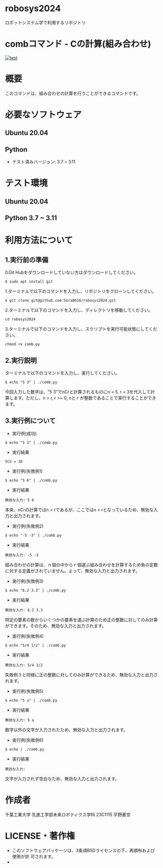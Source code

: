 # robosys2024
ロボットシステム学で利用するリポジトリ

# combコマンド - Cの計算(組み合わせ)
[![test](https://github.com/Sora0616/robosys2024/actions/workflows/test.comb.yml/badge.svg)](https://github.com/Sora0616/robosys2024/actions/workflows/test.comb.yml)


# 概要
このコマンドは、組み合わせの計算を行うことができるコマンドです。


# 必要なソフトウェア
## Ubuntu 20.04
## Python
- テスト済みバージョン: 3.7 ~ 3.11

# テスト環境
## Ubuntu 20.04
## Python 3.7 ~ 3.11

# 利用方法について
## 1.実行前の準備
0.Git Hubをダウンロードしていない方はダウンロードしてください。
```
$ sudo apt install git
```

1.ターミナルで以下のコマンドを入力し、リポジトリをクローンしてください。
```
$ git clone git@github.com:Sora0616/robosys2024.git
```

2.ターミナルで以下のコマンドを入力し、ディレクトリを移動してください。
```
cd robosys2024
```

3.ターミナルで以下のコマンドを入力し、スクリプトを実行可能状態にしてください。
```
chmod +x comb.py
```

## 2.実行説明
ターミナルで以下のコマンドを入力し、実行してください。
```
$ echo "5 3" | ./comb.py
```
今回入力した数字は、"5 3"でnCrと計算されるものにn = 5, r = 3を代入して計算します。ただし、n > r, r >= 0, nとｒが整数であることで実行することができます。

## 3.実行例について
- 実行例(成功)
```
$ echo "5 3" | ./comb.py
```
- 実行結果
```
5C3 = 10
```

- 実行例(失敗例1)
```
$ echo "5 6" | ./comb.py
```
- 実行結果
```
無効な入力: 5 6
```
本来、nCrの計算ではn > rであるが、ここではn < rとなっているため、無効な入力と出力されます。

- 実行例(失敗例2)
```
$ echo "-5 -3" | ./comb.py
```
- 実行結果
```
無効な入力: -5 -3
```
組み合わせの計算は、ｎ個の中からｒ個選ぶ組み合わせを計算するため負の定数に対する定義がされていません。よって、無効な入力と出力されます。

- 実行例(失敗例3)
```
$ echo "6.2 3.3" | ./comb.py
```
- 実行結果
```
無効な入力: 6.2 3.3
```
特定の要素の数からいくつかの要素を選ぶ計算のため正の整数に対してのみ計算ができます。そのため、無効な入力と出力されます。

- 実行例(失敗例4)
```
$ echo "5/4 1/2" | ./comb.py
```
- 実行結果
```
無効な入力: 5/4 1/2
```
失敗例３と同様に正の整数に対してのみ計算ができるため、無効な入力と出力されます。

- 実行例(失敗例5)
```
$ echo "5 a" | ./comb.py
```
- 実行結果
```
無効な入力: 5 a
```
数字以外の文字が入力されたため、無効な入力と出力されます。

- 実行例(失敗例6)
```
$ echo | ./comb.py
```
- 実行結果
```
無効な入力: 
```
文字が入力されず空白なため、無効な入力と出力されます。

# 作成者
千葉工業大学 先進工学部未来ロボティクス学科 23C1115 平野蒼空

# LICENSE・著作権
- このソフトウェアパッケージは、3条項BSDライセンスの下、再頒布および使用が許  可されます。
-  

